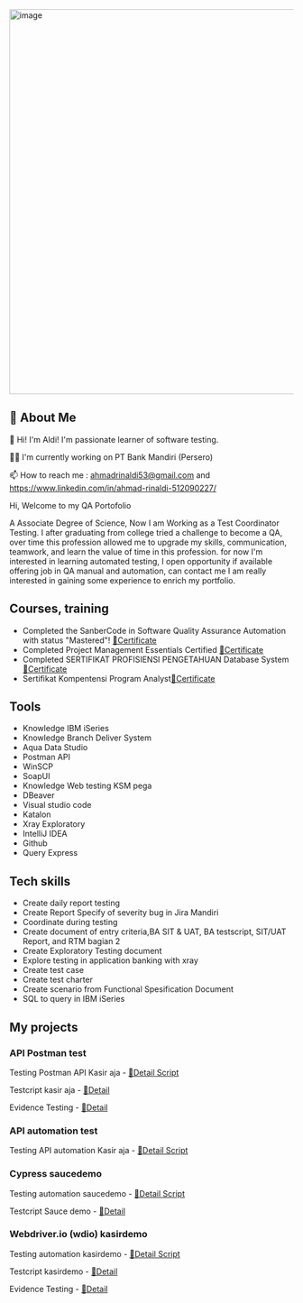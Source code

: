 <img width="683" alt="image" src="https://github.com/user-attachments/assets/4f3f9294-ff66-4698-8424-b718bbf5a861">

## 🚀 About Me
👋 Hi! I'm Aldi! I'm passionate learner of software testing.

👩‍💻 I'm currently working on PT Bank Mandiri (Persero)

📫 How to reach me : ahmadrinaldi53@gmail.com and https://www.linkedin.com/in/ahmad-rinaldi-512090227/

Hi, Welcome to my QA Portofolio

A Associate Degree of Science, Now I am Working as a Test Coordinator Testing. I after graduating from college tried a challenge to become a QA, over time this profession allowed me to upgrade my skills, communication, teamwork, and learn the value of time in this profession. for now I'm interested in learning automated testing, I open opportunity if available offering job in QA manual and automation, can contact me I am really interested in gaining some experience to enrich my portfolio.


## Courses, training

 - Completed the SanberCode in Software Quality Assurance Automation with status "Mastered"! [🧾Certificate](https://drive.google.com/file/d/1Xp-LGbzKzpzdEFKBA-QkaZlrM6cVbiit/view?usp=sharing)
 - Completed Project Management Essentials Certified [🧾Certificate](https://drive.google.com/file/d/1reqlZZ5HCEWL-fg18z5UqW4f9IPZesML/view?usp=sharing)
 - Completed SERTIFIKAT PROFISIENSI PENGETAHUAN Database System[🧾Certificate](https://drive.google.com/file/d/1iyx67D0SwYVwupPuhMXohvKMGjSHIuxf/view?usp=sharing)
 - Sertifikat Kompentensi Program Analyst[🧾Certificate](https://drive.google.com/file/d/1Mk5hXvihjMUhPoFbBnoMfD6MlH7WXQoN/view?usp=sharing)

## Tools
- Knowledge IBM iSeries
- Knowledge Branch Deliver System
- Aqua Data Studio
- Postman API
- WinSCP
- SoapUI
- Knowledge Web testing KSM pega
- DBeaver
- Visual studio code 
- Katalon
- Xray Exploratory
- IntelliJ IDEA
- Github
- Query Express

## Tech skills

- Create daily report testing
- Create Report Specify of severity bug in Jira Mandiri
- Coordinate during testing
- Create document of entry criteria,BA SIT & UAT, BA testscript, SIT/UAT Report, and RTM bagian 2
- Create Exploratory Testing document
- Explore testing in application banking with xray
- Create test case
- Create test charter
- Create scenario from Functional Spesification Document
- SQL to query in IBM iSeries

## My projects 

### API Postman test

Testing Postman API Kasir aja - [🧾Detail Script](https://documenter.getpostman.com/view/38007542/2sAXqp83kj)

Testcript kasir aja - [🧾Detail](https://drive.google.com/drive/folders/1CAeaOTrdVykD-dePToPD0Cu4iHJFP2gG?usp=sharing)

Evidence Testing - [🧾Detail](https://drive.google.com/drive/folders/1CAeaOTrdVykD-dePToPD0Cu4iHJFP2gG?usp=sharing)

### API automation test

Testing API automation Kasir aja - [🧾Detail Script](https://github.com/AhmadRinaldi30/Sanber-Code-Tugas-Pekanan-3)

### Cypress saucedemo

Testing automation saucedemo - [🧾Detail Script](https://github.com/AhmadRinaldi30/Sanber-Code-Tugas-Pekanan-4)

Testcript Sauce demo - [🧾Detail](https://drive.google.com/drive/folders/1vqo_SV40YT7_stzMYQAY6RGuamxl51BQ)

### Webdriver.io (wdio) kasirdemo

Testing automation kasirdemo - [🧾Detail Script](https://github.com/AhmadRinaldi30/Tugas-Akhir--Sanber-Code)

Testcript kasirdemo - [🧾Detail](https://drive.google.com/drive/folders/1oZGrVKCrd3qy-ZySaiNwE6VDxkPROuXg?usp=sharing)

Evidence Testing - [🧾Detail](https://drive.google.com/drive/folders/1oZGrVKCrd3qy-ZySaiNwE6VDxkPROuXg?usp=sharing)

